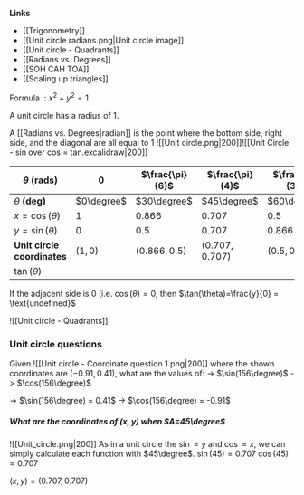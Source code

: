 **Links**
- [[Trigonometry]] 
- [[Unit circle radians.png|Unit circle image]]
- [[Unit circle - Quadrants]] 
- [[Radians vs. Degrees]] 
- [[SOH CAH TOA]] 
- [[Scaling up triangles]] 

Formula :: $x^{2} + y^{2} = 1$

A unit circle has a radius of $1$.

A [[Radians vs. Degrees|radian]] is the point where the bottom side, right side, and the diagonal are all equal to $1$
![[Unit circle.png|200]]![[Unit Circle - sin over cos = tan.excalidraw|200]]

| $\theta$ (rads)                | $0$        | $\frac{\pi}{6}$ | $\frac{\pi}{4}$ | $\frac{\pi}{3}$ | $\frac{\pi}{2}$ | $\pi$        | $\frac{3\pi}{2}$ | $2\pi$       |
| ------------------------------ | ---------- | --------------- | --------------- | --------------- | --------------- | ------------ | ---------------- | ------------ |
| $\theta$ **(deg)**             | $0\degree$ | $30\degree$     | $45\degree$     | $60\degree$     | $90\degree$     | $180\degree$ | $270\degree$     | $360\degree$ |
| $x=\cos(\theta)$               | $1$        | $0.866$         | $0.707$         | $0.5$           | $0$             | $1$          | $0$              | $1$          |
| $y=\sin(\theta)$               | $0$        | $0.5$           | $0.707$         | $0.866$         | $1$             | $0$          | $-1$             | $0$          |
| **Unit circle<br>coordinates** | $(1,0)$    | $(0.866,0.5)$   | $(0.707,0.707)$ | $(0.5,0.866)$   | $(0,1)$         | $(-1,0)$     | $(0,-1)$         | $(1,0)$      |
| $\tan(\theta)$                 |            |                 |                 |                 | $\text{undef.}$ |              | $\text{undef.}$  |              |

If the adjacent side is $0$ (i.e. $\cos(\theta)=0$, then $\tan(\theta)=\frac{y}{0} = \text{undefined}$ 


![[Unit circle - Quadrants]] 
### Unit circle questions
Given
![[Unit circle - Coordinate question 1.png|200]]
where the shown coordinates are $(-0.91, 0.41)$, what are the values of:
-> $\sin(156\degree)$
-> $\cos(156\degree)$

-> $\sin(156\degree) = 0.41$
-> $\cos(156\degree) = -0.91$


##### What are the coordinates of $(x,y)$ when $A=45\degree$
![[Unit_circle.png|200]]
As in a unit circle the $\sin=y$ and $\cos=x$, we can simply calculate each function with $45\degree$.
$\sin(45)=0.707$
$\cos(45)=0.707$

$(x,y) = (0.707, 0.707)$
